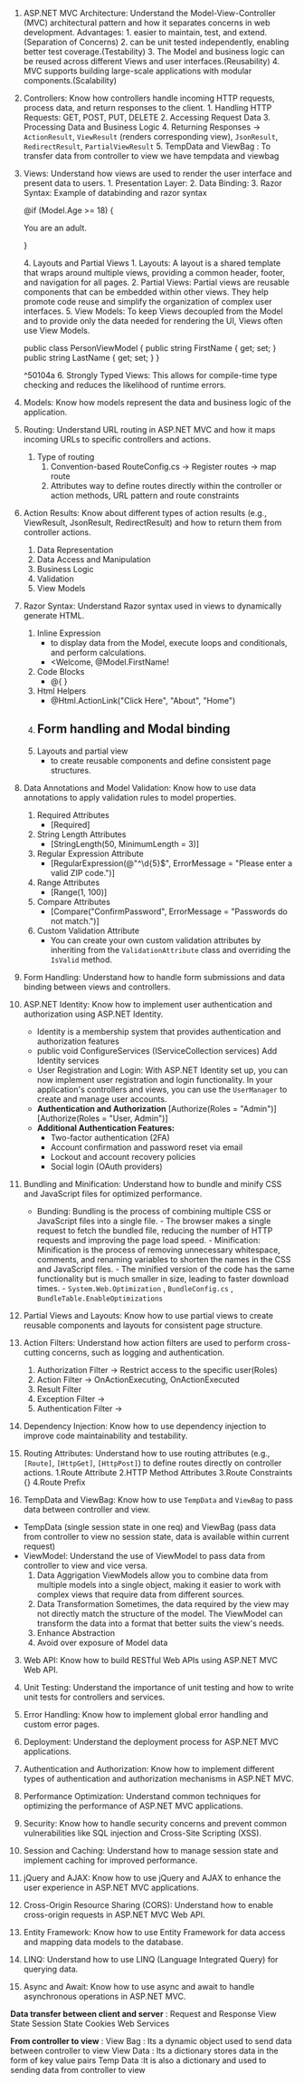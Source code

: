 1. ASP.NET MVC Architecture: Understand the Model-View-Controller (MVC) architectural pattern and how it separates concerns in web development.
	    Advantages:
	    1. easier to maintain, test, and extend.(Separation of Concerns)
	    2. can be unit tested independently, enabling better test coverage.(Testability)
	    3. The Model and business logic can be reused across different Views and user interfaces.(Reusability)
	    4. MVC supports building large-scale applications with modular components.(Scalability)    
2. Controllers: Know how controllers handle incoming HTTP requests, process data, and return responses to the client.
	    1. Handling HTTP Requests: GET, POST, PUT, DELETE
	    2. Accessing Request Data
	    3. Processing Data and Business Logic
	    4. Returning Responses -> `ActionResult`, `ViewResult` (renders corresponding view), `JsonResult`, `RedirectResult`, `PartialViewResult`
	    5. TempData and ViewBag : To transfer data from controller to view we have tempdata and viewbag
3. Views: Understand how views are used to render the user interface and present data to users.
	    1. Presentation Layer:
	    2. Data Binding:
	    3. Razor Syntax:
	    Example of databinding and razor syntax
		    <p> @if (Model.Age >= 18) { <p>You are an adult.<p> } </p>
		4. Layouts and Partial Views
			1. Layouts: A layout is a shared template that wraps around multiple views, providing a common header, footer, and navigation for all pages.
			2. Partial Views: Partial views are reusable components that can be embedded within other views. They help promote code reuse and simplify the organization of complex user interfaces.
		5. View Models: To keep Views decoupled from the Model and to provide only the data needed for rendering the UI, Views often use View Models.
		   <p> public class PersonViewModel { public string FirstName { get; set; } public string LastName { get; set; } }</p> ^50104a
	 6. Strongly Typed Views:  This allows for compile-time type checking and reduces the likelihood of runtime errors.
4. Models: Know how models represent the data and business logic of the application.
5. Routing: Understand URL routing in ASP.NET MVC and how it maps incoming URLs to specific controllers and actions.
	1.  Type of routing
		1. Convention-based 
			RouteConfig.cs -> Register routes -> map route
		2. Attributes
			way to define routes directly within the controller or action methods, 
			URL pattern and route constraints
6. Action Results: Know about different types of action results (e.g., ViewResult, JsonResult, RedirectResult) and how to return them from controller actions.
	 1. Data Representation
	 2. Data Access and Manipulation
	 3. Business Logic
	 4. Validation
	 5. View Models
7. Razor Syntax: Understand Razor syntax used in views to dynamically generate HTML.
    1. Inline Expression
        - to display data from the Model, execute loops and conditionals, and perform calculations.
        - <Welcome, @Model.FirstName!
    1. Code Blocks 
        - @{ }
    2. Html Helpers
        - @Html.ActionLink("Click Here", "About", "Home")
    3. Form handling and Modal binding
        - 
    4. Layouts and partial view
        - to create reusable components and define consistent page structures.
8. Data Annotations and Model Validation: Know how to use data annotations to apply validation rules to model properties.
    1. Required Attributes
        - [Required]
    2. String Length Attributes
       - [StringLength(50, MinimumLength = 3)]
    3. Regular Expression Attribute
       - [RegularExpression(@"^\d{5}$", ErrorMessage = "Please enter a valid ZIP code.")]
    4. Range Attributes
       - [Range(1, 100)]
    5. Compare Attributes
       - [Compare("ConfirmPassword", ErrorMessage = "Passwords do not match.")]
    6. Custom Validation Attribute
       - You can create your own custom validation attributes by inheriting from the `ValidationAttribute` class and overriding the `IsValid` method.
9. Form Handling: Understand how to handle form submissions and data binding between views and controllers.
    
10. ASP.NET Identity: Know how to implement user authentication and authorization using ASP.NET Identity.
     -  Identity is a membership system that provides authentication and authorization features
     -  public void ConfigureServices (IServiceCollection services) Add Identity services
     -  User Registration and Login: With ASP.NET Identity set up, you can now implement user registration and login functionality. In your application's controllers and views, you can use the `UserManager` to create and manage user accounts.
     - **Authentication and Authorization**
        [Authorize(Roles = "Admin")]
        [Authorize(Roles = "User, Admin")]
     - **Additional Authentication Features:**
         - Two-factor authentication (2FA)
         - Account confirmation and password reset via email
         - Lockout and account recovery policies
         - Social login (OAuth providers)
11. Bundling and Minification: Understand how to bundle and minify CSS and JavaScript files for optimized performance.

	   - Bunding: Bundling is the process of combining multiple CSS or JavaScript files into a single file. 
	    - The browser makes a single request to fetch the bundled file, reducing the number of HTTP requests and improving the page load speed.
	    - Minification: Minification is the process of removing unnecessary whitespace, comments, and renaming variables to shorten the names in the CSS and JavaScript files. 
	    - The minified version of the code has the same functionality but is much smaller in size, leading to faster download times.
	    - `System.Web.Optimization`  , `BundleConfig.cs` , `BundleTable.EnableOptimizations`
12. Partial Views and Layouts: Know how to use partial views to create reusable components and layouts for consistent page structure.
    
13. Action Filters: Understand how action filters are used to perform cross-cutting concerns, such as logging and authentication.
     1. Authorization Filter -> Restrict access to the specific user(Roles)
     2. Action Filter -> OnActionExecuting, OnActionExecuted
     3. Result Filter
     4. Exception Filter -> 
     5. Authentication Filter ->
    
14. Dependency Injection: Know how to use dependency injection to improve code maintainability and testability.
    
15. Routing Attributes: Understand how to use routing attributes (e.g., `[Route]`, `[HttpGet]`, `[HttpPost]`) to define routes directly on controller actions.
      1.Route Attribute
      2.HTTP Method Attributes
      3.Route Constraints {}
      4.Route Prefix 
1. TempData and ViewBag: Know how to use `TempData` and `ViewBag` to pass data between controller and view.
 - TempData (single session state in one req) and ViewBag (pass data from controller to view no session state, data is available within current request)
  - ViewModel: Understand the use of ViewModel to pass data from controller to view and vice versa.
    1. Data Aggrigation
           ViewModels allow you to combine data from multiple models into a single object, making it easier to work with complex views that require data from different sources.
    2. Data Transformation
	    Sometimes, the data required by the view may not directly match the structure of the model. The ViewModel can transform the data into a format that better suits the view's needs.
    3. Enhance Abstraction
    4. Avoid over exposure of Model data
3. Web API: Know how to build RESTful Web APIs using ASP.NET MVC Web API.
    
19. Unit Testing: Understand the importance of unit testing and how to write unit tests for controllers and services.
    
20. Error Handling: Know how to implement global error handling and custom error pages.
    
21. Deployment: Understand the deployment process for ASP.NET MVC applications.
    
22. Authentication and Authorization: Know how to implement different types of authentication and authorization mechanisms in ASP.NET MVC.
    
23. Performance Optimization: Understand common techniques for optimizing the performance of ASP.NET MVC applications.
    
24. Security: Know how to handle security concerns and prevent common vulnerabilities like SQL injection and Cross-Site Scripting (XSS).
    
25. Session and Caching: Understand how to manage session state and implement caching for improved performance.
    
26. jQuery and AJAX: Know how to use jQuery and AJAX to enhance the user experience in ASP.NET MVC applications.
    
27. Cross-Origin Resource Sharing (CORS): Understand how to enable cross-origin requests in ASP.NET MVC Web API.
    
28. Entity Framework: Know how to use Entity Framework for data access and mapping data models to the database.
    
29. LINQ: Understand how to use LINQ (Language Integrated Query) for querying data.
    
30. Async and Await: Know how to use async and await to handle asynchronous operations in ASP.NET MVC.

**Data transfer between client and server** :
Request and Response
View State
Session State
Cookies
Web Services

**From controller to view** : 
View Bag : Its a dynamic object used to send data between controller to view
View Data : Its a dictionary stores data in the form of key value pairs 
Temp Data :It is also a dictionary and used to sending data from controller to view 